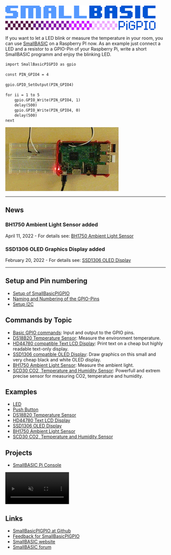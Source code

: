 ![Logo SmallBASICPiGPIO](./images/logo_smallbasicpigpio.png)

If you want to let a LED blink or measure the temperature in your room, you can use [SmallBASIC](https://smallbasic.github.io) on a Raspberry PI now. As an example just connect a LED and a resistor to a GPIO-Pin of your Raspberry Pi, write a short SmallBASIC programm and enjoy the blinking LED.

```basic
import SmallBasicPIGPIO as gpio

const PIN_GPIO4 = 4

gpio.GPIO_SetOutput(PIN_GPIO4)

for ii = 1 to 5
	gpio.GPIO_Write(PIN_GPIO4, 1)
	delay(500)
	gpio.GPIO_Write(PIN_GPIO4, 0)
	delay(500)
next
```
![Blinking LED](./images/blink.gif)

***
## News

### BH1750 Ambient Light Sensor added
April 11, 2022 - For details see: [BH1750 Ambient Light Sensor](./bh1750.html)

### SSD1306 OLED Graphics Display added
February 20, 2022 - For details see: [SSD1306 OLED Display](./ssd1306.html)

***

## Setup and Pin numbering

- [Setup of SmallBasicPIGPIO](./setup.html)
- [Naming and Numbering of the GPIO-Pins](./gpio_numbering.html)
- [Setup I2C](./setupi2c.html)

## Commands by Topic

- [Basic GPIO commands](./gpio.html): Input and output to the GPIO pins.
- [DS18B20 Temperature Sensor](./ds18b20.html): Measure the environment temperature.
- [HD44780 compatible Text LCD Display](./hd44780.html): Print text on a cheap but highly readable text-only display.
- [SSD1306 compatible OLED Display](./ssd1306.html): Draw graphics on this small and very cheap black and white OLED display.
- [BH1750 Ambient Light Sensor](./bh1750.html): Measure the ambient light.
- [SCD30 CO2, Temperature and Humidity Sensor](./scd30.html): Powerfull and extrem precise sensor for measuring CO2, temperature and humidity.

## Examples

- [LED](./example_led.html)
- [Push Button](./example_pushbutton.html)
- [DS18B20 Temperature Sensor](./example_ds18b20.html)
- [HD44780 Text LCD Display](./example_hd44780.html)
- [SSD1306 OLED Display](./example_ssd1306.html)
- [BH1750 Ambient Light Sensor](./example_bh1750.html)
- [SCD30 CO2, Temperature and Humidity Sensor](./example_scd30.html)

## Projects

- [SmallBASIC Pi Console](./sbconsole.html)
<video width='200' controls loop autoplay muted>
	<source src='./images/SBConsole.mp4' type='video/mp4'>
</video>

## Links

- [SmallBasicPIGPIO at Github](https://github.com/Joe7M/SmallBasicPIGPIO)
- [Feedback for SmallBasicPIGPIO](https://github.com/Joe7M/SmallBasicPIGPIO/discussions)
- [SmallBASIC website](https://smallbasic.github.io/)
- [SmallBASIC forum](https://www.syntaxbomb.com/smallbasic/)

